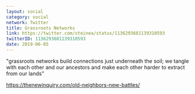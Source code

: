 ```yaml
---
layout: social
category: social
network: Twitter
title: Grassroots Networks
link: https://twitter.com/steinea/status/1136293681139310593
twitterID: 1136293681139310593
date: 2019-06-05
---
```


"grassroots networks build connections just underneath the soil; we tangle with each other and our ancestors and make each other harder to extract from our lands"

<https://thenewinquiry.com/old-neighbors-new-battles/>
